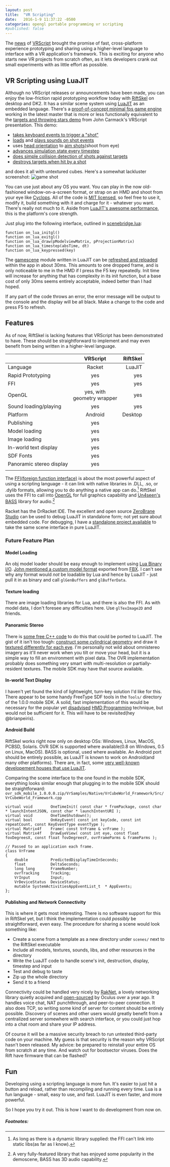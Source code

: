 ```yaml
---
layout: post
title:  "VR Scripting"
date:   2016-1-9 11:37:22 -0500
categories: opengl portable programming vr scripting
#published: false
---
```


The [news][live] of [VRScript][vrscript] brought the promise of fast, cross-platform experience prototyping and sharing using a higher-level language to interface with a VR application's framework. This is exciting for anyone who starts new VR projects from scratch often, as it lets developers crank out small experiments with as little effort as possible.

[live]: https://www.reddit.com/live/vn5n3360s4nz
[vrscript]: https://www.reddit.com/r/vrscript/

## VR Scripting using LuaJIT

Although no VRScript releases or announcements have been made, you can enjoy the low-friction rapid prototyping workflow today with [RiftSkel][RiftSkel] on desktop and DK2. It has a similar scene system using [LuaJIT][luajit] as an embedded language. There's a [proof-of-concept minimal fps game engine][gamescene] working in the latest master that is more or less functionally equivalent to the [targets and throwing stars demo][throwingstarsdemo] from John Carmack's VRScript presentation. This demo:

 - [takes keyboard events to trigger a "shot"][shootfunction]
 - [loads][sampleload] and [plays sounds on shot events][shootfunctionsound]
 - uses [head orientation][setoriginmat] to [aim shots][txshot](shoot from eye)
 - [advances simulation state every timestep][simstate]
 - [does simple collision detection of shots against targets][shotinter]
 - [destroys targets when hit by a shot][shotrem]

[throwingstarsdemo]: https://youtu.be/rMItsZq_n20?t=31m29s

[shootfunction]: https://bitbucket.org/jimbo00000/riftskel/src/11fa3fab7258ff4a3b8d7fc7608abfbc11fe515d/lua/scene/gamescene.lua?at=master&fileviewer=file-view-default#gamescene.lua-273
[shootfunctionsound]: https://bitbucket.org/jimbo00000/riftskel/src/11fa3fab7258ff4a3b8d7fc7608abfbc11fe515d/lua/scene/gamescene.lua?at=master&fileviewer=file-view-default#gamescene.lua-270
[setoriginmat]: https://bitbucket.org/jimbo00000/riftskel/src/11fa3fab7258ff4a3b8d7fc7608abfbc11fe515d/lua/scene/gamescene.lua?at=master&fileviewer=file-view-default#gamescene.lua-261
[shotinter]: https://bitbucket.org/jimbo00000/riftskel/src/11fa3fab7258ff4a3b8d7fc7608abfbc11fe515d/lua/scene/gamescene.lua?at=master&fileviewer=file-view-default#gamescene.lua-230
[shotrem]: https://bitbucket.org/jimbo00000/riftskel/src/11fa3fab7258ff4a3b8d7fc7608abfbc11fe515d/lua/scene/gamescene.lua?at=master&fileviewer=file-view-default#gamescene.lua-240
[txshot]: https://bitbucket.org/jimbo00000/riftskel/src/11fa3fab7258ff4a3b8d7fc7608abfbc11fe515d/lua/scene/gamescene.lua?at=master&fileviewer=file-view-default#gamescene.lua-254
[sampleload]: https://bitbucket.org/jimbo00000/riftskel/src/11fa3fab7258ff4a3b8d7fc7608abfbc11fe515d/lua/scene/gamescene.lua?at=master&fileviewer=file-view-default#gamescene.lua-144
[simstate]: https://bitbucket.org/jimbo00000/riftskel/src/11fa3fab7258ff4a3b8d7fc7608abfbc11fe515d/lua/scene/gamescene.lua?at=master&fileviewer=file-view-default#gamescene.lua-219


and does it all with untextured cubes. Here's a somewhat lackluster screenshot:
![game shot](/assets/gamecap2.png)

[RiftSkel]: https://bitbucket.org/jimbo00000/riftskel/
[luajit]: http://luajit.org/
[gamescene]: https://bitbucket.org/jimbo00000/riftskel/src/dfdad31a5df7e1fe434745be9d21866af2bb37b7/lua/scene/gamescene.lua?at=master&fileviewer=file-view-default

You can use just about any OS you want. You can play in the now old-fashioned window-on-a-screen format, or strap on an HMD and shoot from your eye like [Cyclops][Cyclops]. All of the code is [MIT licensed][mitlic], so feel free to use it, modify it, build something with it and charge for it - whatever you want. There's really not much to it. Aside from [LuaJIT's awesome performance][luajit_perf], this is the platform's core strength.

[Cyclops]: https://www.google.com/search?q=cyclops+x+men&safe=off&espv=2&biw=1122&bih=706&source=lnms&tbm=isch&sa=X&ved=0ahUKEwic_Krw3J3KAhUGyT4KHa4AAw0Q_AUIBigB#imgrc=qXsW1Gi8GVjPSM%3A
[luajit_perf]: http://luajit.org/performance.html

Just plug into the following interface, outlined in [scenebridge.lua][scenebridge]:

~~~
function on_lua_initgl()
function on_lua_exitgl()
function on_lua_draw(pModelviewMatrix, pProjectionMatrix)
function on_lua_timestep(absTime, dt)
function on_lua_keypressed(key)
~~~

[scenebridge]: https://bitbucket.org/jimbo00000/riftskel/src/11fa3fab7258ff4a3b8d7fc7608abfbc11fe515d/lua/scenebridge.lua?at=master&fileviewer=file-view-default


[mitlic]: https://bitbucket.org/jimbo00000/riftskel/src/11fa3fab7258ff4a3b8d7fc7608abfbc11fe515d/LICENSE?at=master&fileviewer=file-view-default

The [gamescene][gamescene] module written in LuaJIT can be [refreshed and reloaded][refresh] within the app in about 30ms. This amounts to one dropped frame, and is only noticeable to me in the HMD if I press the F5 key repeatedly. Init time will increase for anything that has complexity in its init function, but a base cost of only 30ms seems entirely acceptable, indeed better than I had hoped.

If any part of the code throws an error, the error message will be output to the console and the display will be all black. Make a change to the code and press F5 to refresh.

[refresh]: https://bitbucket.org/jimbo00000/riftskel/src/11fa3fab7258ff4a3b8d7fc7608abfbc11fe515d/src/main_glfw_ovrsdk08.cpp?at=master&fileviewer=file-view-default#main_glfw_ovrsdk08.cpp-436

## Features

As of now, RiftSkel is lacking features that VRScript has been demonstrated to have. These should be straightforward to implement and may even benefit from being written in a higher-level language.



|               | VRScript      | RiftSkel  |
| ------------- |:-------------:| -----:|
| Language      | Racket        | LuaJIT |
| Rapid Prototyping | yes | yes |
| FFI      | yes      |   yes |
| OpenGL   | yes, with<br>geometry wrapper      |   yes |
| Sound loading/playing | yes | yes |
| Platform | Android | Desktop |
| Publishing | yes | |
| Model loading | yes | |
| Image loading | yes | |
| In-world text display | yes | |
| SDF Fonts | yes | |
| Panoramic stereo display | yes | |
| | | |
  
The [FFI(foreign function interface)][ffi] is about the most powerful aspect of using a scripting language - it can link with native libraries in .DLL, .so, or .dylib formats, allowing you to do anything a native app can do.[^1] RiftSkel uses the FFI to call into [OpenGL][opengl] for full graphics capability and [Un4seen's BASS][bass] library for audio.[^2]

[ffi]: http://luajit.org/ext_ffi.html
[opengl]: https://www.khronos.org/
[bass]: http://www.un4seen.com/

Racket has the DrRacket IDE. The excellent and open source [ZeroBrane Studio][zbstudio] can be used to debug LuaJIT in standalone form; not yet sure about embedded code. For debugging, I have a [standalone project available][ogl-luajit] to take the same scene interface in pure LuaJIT.

[zbstudio]: http://studio.zerobrane.com/
[ogl-luajit]: https://bitbucket.org/jimbo00000/opengl-with-luajit

### Future Feature Plan

#### Model Loading
An obj model loader should be easy enough to implement using [Lua Binary I/O][lua_binaryio]. [John mentioned a custom model format][modelformat] exported from [FBX][FBX]. I can't see why any format would *not* be loadable by Lua and hence by LuaJIT - just pull it in as binary and call `glGenBuffers` and `glBufferData`.

[modelformat]: https://youtu.be/rMItsZq_n20?t=10m50s
[lua_binaryio]: http://www.lua.org/pil/21.2.2.html
[FBX]: https://en.wikipedia.org/wiki/FBX

#### Texture loading
There are image loading libraries for Lua, and there is also the FFI. As with model data, I don't foresee any difficulties here. Use `glTexImage2D` and friends.

#### Panoramic Stereo
There is [some free C++ code][OmniPano] to do this that could be ported to LuaJIT. The gist of it isn't too tough: [construct some cylindrical geometry][cylindergeom] and draw it [textured differently for each eye][texture_it]. I'm personally not wild about omnistereo imagery as it'll never work when you tilt or move your head, but it is a simple way to fill an environment with pixel data. The OVR implementation probably does something very smart with multi-resolution or partially-resident textures. The mobile SDK may have that source available.

[cylindergeom]: https://github.com/jimbo00000/OmniPano/blob/master/src/Panorama/PanoramaCylinder.cpp#L289
[texture_it]: https://github.com/jimbo00000/OmniPano/blob/master/src/Panorama/PanoramaCylinder.cpp#L363


[OmniPano]: https://github.com/jimbo00000/OmniPano

#### In-world Text Display

I haven't yet found the kind of lightweight, turn-key solution I'd like for this. There appear to be some handy FreeType SDF tools in the `Tools/` directory of the 1.0.0 mobile SDK. A solid, fast implementation of this would be necessary for the popular yet [disadvised][terrible_idea] [HMD Programming][hmdprogramming] technique, but would not be sufficient for it. This will have to be revisited(hey @brianpeiris).

[terrible_idea]: https://www.youtube.com/watch?v=rMItsZq_n20&feature=youtu.be&t=20m6s
[hmdprogramming]: https://www.reddit.com/r/hmdprogramming

#### Android Build
RiftSkel works right now only on desktop OSs: Windows, Linux, MacOS, PCBSD, Solaris. OVR SDK is supported where available(0.8 on Windows, 0.5 on Linux, MacOS). BASS is optional, used where available. An Android port should be entirely possible, as LuaJIT is known to work on Android(and many other platforms). There are, in fact, some [very well-known developement houses that use LuaJIT][otoy_post].

[otoy_post]: https://www.reddit.com/r/oculus/comments/3t34qc/thoughts_on_vrscript_from_tony_parisi/cx2v2h3


Comparing the scene interface to the one found in the mobile SDK, everything looks similar enough that plugging in to the mobile SDK should be straightforward:
`ovr_sdk_mobile_1.0.0.0.zip/VrSamples/Native/VrCubeWorld_Framework/Src/VrCubeWorld_Framework.cpp`

~~~
virtual void		OneTimeInit( const char * fromPackage, const char * launchIntentJSON, const char * launchIntentURI );
virtual void		OneTimeShutdown();
virtual bool		OnKeyEvent( const int keyCode, const int repeatCount, const KeyEventType eventType );
virtual Matrix4f	Frame( const VrFrame & vrFrame );
virtual Matrix4f	DrawEyeView( const int eye, const float fovDegreesX, const float fovDegreesY, ovrFrameParms & frameParms );

// Passed to an application each frame.
class VrFrame
{
	double			PredictedDisplayTimeInSeconds;
	float			DeltaSeconds;
	long long		FrameNumber;
	ovrTracking		Tracking;
	VrInput			Input;
	VrDeviceStatus	DeviceStatus;
	mutable SystemActivitiesAppEventList_t	* AppEvents;
};
~~~




#### Publishing and Network Connectivity
This is where it gets most interesting. There is no software support for this in RiftSkel yet, but I think the implementation could *possibly* be straightforward, even easy. The procedure for sharing a scene would look something like:

 - Create a scene from a template as a new directory under `scenes/` next to the RiftSkel executable
 - Include all models, textures, sounds, libs, and other resources in the directory
 - Write the LuaJIT code to handle scene's init, destruction, display, timestep and input
 - Test and debug to taste
 - Zip up the whole directory
 - Send it to a friend

Connectivity could be handled very nicely by [RakNet][raknet], a lovely networking library quietly acquired and [open-sourced][raknet_license] by Oculus over a year ago. It handles voice chat, NAT punchthrough, and peer-to-peer connection. It also does TCP, so writing some kind of server for content should be entirely possible. Discovery of scenes and other users would greatly benefit from a centralized server somewhere with search interface, or you could just hop into a chat room and share your IP address.

Of course it will be a massive security breach to run untested third-party code on your machine. My guess is that security is the reason why VRScript hasn't been released. My advice: be prepared to reinstall your entire OS from scratch at any time. And watch out for bootsector viruses. Does the Rift have firmware that can be flashed?

[raknet]: https://github.com/OculusVR/RakNet
[raknet_license]: https://github.com/OculusVR/RakNet/blob/master/LICENSE

## Fun

Developing using a scripting language is more fun. It's easier to just hit a button and reload, rather than recompiling and running every time. Lua is a fun language - small, easy to use, and fast. LuaJIT is even faster, and more powerful.

So I hope you try it out. This is how I want to do development from now on.

##### Footnotes:

[^1]: As long as there is a dynamic library supplied: the FFI can't link into static libs(as far as I know).
[^2]: A very fully-featured library that has enjoyed some popularity in the demoscene, BASS has 3D audio capability.

